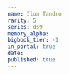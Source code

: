 ```yaml
---
name: Ilon Tandro
rarity: 5
series: ds9
memory_alpha:
bigbook_tier: -1
in_portal: true
date:
published: true
---
```



